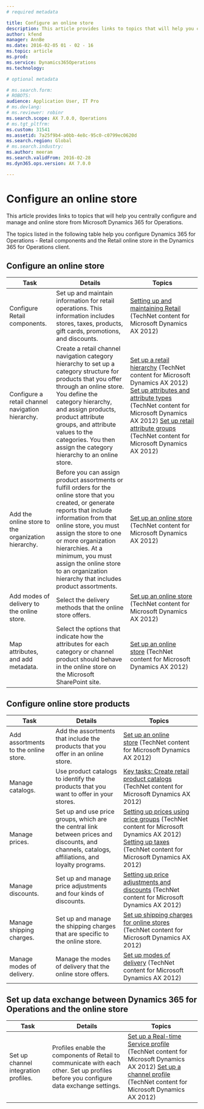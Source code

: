 ```yaml
---
# required metadata

title: Configure an online store
description: This article provides links to topics that will help you centrally configure and manage and online store from Microsoft Dynamics 365 for Operations.
author: kfend
manager: AnnBe
ms.date: 2016-02-05 01 - 02 - 16
ms.topic: article
ms.prod: 
ms.service: Dynamics365Operations
ms.technology: 

# optional metadata

# ms.search.form: 
# ROBOTS: 
audience: Application User, IT Pro
# ms.devlang: 
# ms.reviewer: robinr
ms.search.scope: AX 7.0.0, Operations
# ms.tgt_pltfrm: 
ms.custom: 31541
ms.assetid: 7a25f9b4-a0bb-4e8c-95c0-c0799ec0620d
ms.search.region: Global
# ms.search.industry: 
ms.author: meeram
ms.search.validFrom: 2016-02-28
ms.dyn365.ops.version: AX 7.0.0

---
```


# Configure an online store

This article provides links to topics that will help you centrally configure and manage and online store from Microsoft Dynamics 365 for Operations.

The topics listed in the following table help you configure Dynamics 365 for Operations - Retail components and the Retail online store in the Dynamics 365 for Operations client.

## Configure an online store
| Task                                                | Details                                                                                                                                                                                                                                                                                                                                                   | Topics                                                                                                                                                                                                                                                                                                                                                                                                                                   |
|-----------------------------------------------------|-----------------------------------------------------------------------------------------------------------------------------------------------------------------------------------------------------------------------------------------------------------------------------------------------------------------------------------------------------------|------------------------------------------------------------------------------------------------------------------------------------------------------------------------------------------------------------------------------------------------------------------------------------------------------------------------------------------------------------------------------------------------------------------------------------------|
| Configure Retail components.                        | Set up and maintain information for retail operations. This information includes stores, taxes, products, gift cards, promotions, and discounts.                                                                                                                                                                                                          | [Setting up and maintaining Retail](https://technet.microsoft.com/en-us/library/hh597201.aspx) (TechNet content for Microsoft Dynamics AX 2012)                                                                                                                                                                                                                                                                                          |
| Configure a retail channel navigation hierarchy.    | Create a retail channel navigation category hierarchy to set up a category structure for products that you offer through an online store. You define the category hierarchy, and assign products, product attribute groups, and attribute values to the categories. You then assign the category hierarchy to an online store.                            | [Set up a retail hierarchy](https://technet.microsoft.com/en-us/library/hh580593.aspx) (TechNet content for Microsoft Dynamics AX 2012) [Set up attributes and attribute types](https://technet.microsoft.com/en-us/library/hh227548.aspx) (TechNet content for Microsoft Dynamics AX 2012) [Set up retail attribute groups](https://technet.microsoft.com/en-us/library/jj728713.aspx) (TechNet content for Microsoft Dynamics AX 2012) |
| Add the online store to the organization hierarchy. | Before you can assign product assortments or fulfill orders for the online store that you created, or generate reports that include information from that online store, you must assign the store to one or more organization hierarchies. At a minimum, you must assign the online store to an organization hierarchy that includes product assortments. | [Set up an online store](https://technet.microsoft.com/en-us/library/jj682095.aspx) (TechNet content for Microsoft Dynamics AX 2012)                                                                                                                                                                                                                                                                                                     |
| Add modes of delivery to the online store.          | Select the delivery methods that the online store offers.                                                                                                                                                                                                                                                                                                 | [Set up an online store](https://technet.microsoft.com/en-us/library/jj682095.aspx) (TechNet content for Microsoft Dynamics AX 2012)                                                                                                                                                                                                                                                                                                     |
| Map attributes, and add metadata.                   | Select the options that indicate how the attributes for each category or channel product should behave in the online store on the Microsoft SharePoint site.                                                                                                                                                                                              | [Set up an online store](https://technet.microsoft.com/en-us/library/jj682095.aspx) (TechNet content for Microsoft Dynamics AX 2012)                                                                                                                                                                                                                                                                                                     |

## Configure online store products
| Task                                 | Details                                                                                                                                           | Topics                                                                                                                                                                                                                                                                            |
|--------------------------------------|---------------------------------------------------------------------------------------------------------------------------------------------------|-----------------------------------------------------------------------------------------------------------------------------------------------------------------------------------------------------------------------------------------------------------------------------------|
| Add assortments to the online store. | Add the assortments that include the products that you offer in an online store.                                                                  | [Set up an online store](https://technet.microsoft.com/en-us/library/jj682095.aspx) (TechNet content for Microsoft Dynamics AX 2012)                                                                                                                                              |
| Manage catalogs.                     | Use product catalogs to identify the products that you want to offer in your stores.                                                              | [Key tasks: Create retail product catalogs](https://technet.microsoft.com/en-us/library/jj728712.aspx) (TechNet content for Microsoft Dynamics AX 2012)                                                                                                                           |
| Manage prices.                       | Set up and use price groups, which are the central link between prices and discounts, and channels, catalogs, affiliations, and loyalty programs. | [Setting up prices using price groups](https://technet.microsoft.com/en-us/library/hh597169.aspx) (TechNet content for Microsoft Dynamics AX 2012) [Setting up taxes](https://technet.microsoft.com/en-us/library/hh580571.aspx) (TechNet content for Microsoft Dynamics AX 2012) |
| Manage discounts.                    | Set up and manage price adjustments and four kinds of discounts.                                                                                  | [Setting up price adjustments and discounts](https://technet.microsoft.com/en-us/library/hh597114.aspx) (TechNet content for Microsoft Dynamics AX 2012)                                                                                                                          |
| Manage shipping charges.             | Set up and manage the shipping charges that are specific to the online store.                                                                     | [Set up shipping charges for online stores](https://technet.microsoft.com/en-us/library/jj728714.aspx) (TechNet content for Microsoft Dynamics AX 2012)                                                                                                                           |
| Manage modes of delivery.            | Manage the modes of delivery that the online store offers.                                                                                        | [Set up modes of delivery](https://technet.microsoft.com/en-us/library/jj728719.aspx) (TechNet content for Microsoft Dynamics AX 2012)                                                                                                                                            |

## Set up data exchange between Dynamics 365 for Operations and the online store
| Task                                 | Details                                                                                                                               | Topics                                                                                                                                                                                                                                                                                  |
|--------------------------------------|---------------------------------------------------------------------------------------------------------------------------------------|-----------------------------------------------------------------------------------------------------------------------------------------------------------------------------------------------------------------------------------------------------------------------------------------|
| Set up channel integration profiles. | Profiles enable the components of Retail to communicate with each other. Set up profiles before you configure data exchange settings. | [Set up a Real-time Service profile](https://technet.microsoft.com/en-us/library/hh580631.aspx) (TechNet content for Microsoft Dynamics AX 2012) [Set up a channel profile](https://technet.microsoft.com/en-us/library/jj677402.aspx) (TechNet content for Microsoft Dynamics AX 2012) |

 


